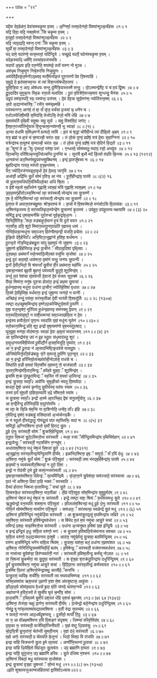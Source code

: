 +++
title = "२२"

+++

यद्दे॑वा देव॒हेळ॑नं॒ देवा॑सश्चकृ॒मा व॒यम् । अ॒ग्निर्मा॒ तस्मा॒देन॑सो॒ विश्वा॑न्मुञ्च॒त्वँह॑सः ॥१॥ १  
यदि॒ दिवा॒ यदि॒ नक्त॒मेना॑ँसि चकृ॒मा व॒यम् ।  
वा॒युर्मा॒ तस्मा॒देन॑सो॒ विश्वा॑न्मुञ्च॒त्वँह॑सः ॥२॥ २  
यदि॒ जाग्र॒द्यदि॒ स्वप्न॒ एना॑ँसि चकृ॒मा व॒यम् ।  
सूर्यो॑ मा॒ तस्मा॒देन॑सो॒ विश्वा॑न्मुञ्च॒त्वँह॑सः ॥३॥ ३  
यद् ग्रामे॒ यदर॑ण्ये॒ यत्स॒भायां॒ यदि॑न्द्रि॒ये । यच्छू॒द्रे यदर्ये॒ यदेन॑श्चकृ॒मा व॒यम् ।  
यदेक॒स्याधि॒ धर्म॑णि॒ तस्या॑व॒यज॑नमसि ।  
यदापो॑ अ॒घ्न्या इति॒ वरु॒णेति॒ शपा॑महे॒ ततो॑ वरुण नो मुञ्च ।  
अव॑भृथ निचुम्पुण निचे॒रुर॑सि निचुम्पु॒णः ।  
अव॑देवैर्दे॒वकृ॑त॒मेनो॑ऽय॒क्ष्यव॒ मर्त्यै॒र्मर्त्य॑कृतं पुरु॒राव्णो॑ देव रि॒षस्पा॑हि ।  
स॒मु॒द्रे ते॒ हृद॑यम॒प्स्व॒न्तः सं त्वा॑ विश॒न्त्वोष॑धीरु॒तापः॑ ।  
सु॒मि॒त्रि॒या न॒ आप॒ ओष॑धयः सन्तु दुर्मित्रि॒यास्तस्मै॑ सन्तु॒ । यो॒ऽस्मान्द्वेष्टि॒ यं च॑ व॒यं द्वि॒ष्मः ॥४॥ ४  
द्रु॒प॒दादि॑व मुमुचा॒नः स्वि॒न्नः स्ना॒तो मला॑दिव । पू॒तं प॒वित्रे॑णे॒वाज्य॒मापः॑ शुन्धन्तु॒ मैन॑सः ॥५॥ ५  
उद्व॒यं तम॑स॒स्परि॒ स्वः॒ पश्य॑न्त॒ उत्त॑रम् । दे॒वं दे॑व॒त्रा सूर्य॒मग॑न्म॒ ज्योति॑रुत्त॒मम् ॥६॥ ६  
अ॒पो अ॒द्यान्व॑चारिष॒ँ रसे॑न॒ सम॑सृक्ष्महि ।  
पय॑स्वानग्न॒ आग॑मं॒ तं मा॒ सँ सृ॑ज॒ वर्च॑सा प्र॒जया॑ च॒ धने॑न च ।  
एधो॑ऽस्येधिषी॒महि॑ स॒मिद॑सि॒ तेजो॑ऽसि॒ तेजो॒ मयि॑ धेहि ॥७॥ ७  
स॒माव॑वर्ति पृथि॒वी समु॒षाः समु॒ सूर्यः॑ । समु॒ विश्व॑मि॒दं जग॑त् ।  
वै॒श्वा॒न॒रज्यो॑तिर्भूयासं वि॒भून्कामा॒न्व्य॑श्नवै॒ भूः स्वाहा॑ ॥८॥ (१) ८  
अ॒भ्या द॑धामि स॒मिध॒मग्ने॑ व्रतपते॒ त्वयि॑ । व्र॒तं च॑ श्र॒द्धां चोपै॑मी॒न्धे त्वा॑ दीक्षि॒तो अ॒हम् ॥१॥ ९  
यत्र॒ ब्रह्म॑ च क्ष॒त्रं च॑ स॒म्यञ्चौ॒ चर॑तः स॒ह । तं लो॒कं पुण्यं॒ प्रज्ञे॑षं॒ यत्र॑ दे॒वाः स॒हाग्निना॑ ॥२॥ १०  
यत्रेन्द्र॑श्च वा॒युश्च॑ स॒म्यञ्चौ॒ चर॑तः स॒ह । तं लो॒कं पुण्यं॒ प्रज्ञे॑षं॒ यत्र॑ से॒दिर्न वि॒द्यते॑ ॥३॥ ११  
अ॒ँशुना॑ ते अ॒ँशुः पृ॑च्यतां॒ परु॑षा॒ परुः॑ । ग॒न्धस्ते॒ सोम॑मवतु॒ मदा॑य॒ रसो॒ अच्यु॑तः ॥४॥ १२  
सि॒ञ्चन्ति॒ परि॑षिञ्च॒न्त्युत्सि॑ञ्चन्ति पु॒नन्ति॑ च । सुरा॑यै ब॒भ्र्वै मदे॑ किं॒त्वो व॑दति कि॒न्त्वः ॥५॥ १३ (१२९२)  
धा॒नाव॑न्तं कर॒म्भिण॑मपू॒पव॑न्तमु॒क्थिन॑म् । इन्द्र॑ प्रा॒तर्जु॑षस्व नः ॥६॥ १४  
बृ॒हदिन्द्रा॑य गायत॒ मरु॑तो वृत्र॒हन्त॑मम् ।  
येन॒ ज्योति॒रज॑नयन्नृता॒वृधो॑ दे॒वं दे॒वाय॒ जागृ॑वि ॥७॥ १५  
अध्व॑र्यो॒ अद्रि॑भिः सु॒तँ सोमं॑ प॒वित्र॒ आ न॑य । पु॒नी॒हीन्द्रा॑य॒ पात॑वे ॥८॥(२) १६  
यो भू॒ताना॒मधि॑पति॒र्यस्मिँ॑ल्लो॒का अधि॑ श्रि॒ताः ।  
य ईशे॑ मह॒तो म॒हाँस्तेन॑ गृह्णामि॒ त्वाम॒हं मयि॑ गृह्णामि॒ त्वाम॒हम् ॥१॥ १७  
उ॒प॒या॒मगृ॑हीतोऽस्य॒श्विभ्यां॑ त्वा॒ सर॑स्वत्यै॒ त्वेन्द्रा॑य त्वा सु॒त्राम्णे॑ ।  
ए॒ष ते॒ योनि॑र॒श्विभ्यां॑ त्वा॒ सर॑स्वत्यै॒ त्वेन्द्रा॑य त्वा सु॒त्राम्णे॑ ॥२॥ १८  
प्रा॒ण॒पा मे॑ अपान॒पाश्च॑क्षु॒ष्पाः श्रो॑त्र॒पाश्च॑ मे । वा॒चो मे॑ वि॒श्वभे॑षजो॒ मन॑सोऽसि वि॒लाय॑कः ॥३॥ १९  
अ॒श्विन॑कृतस्य ते॒ सर॑स्वतिकृत॒स्येन्द्रे॑ण सु॒त्राम्णा॑ कृ॒तस्य॑ । उप॑हूत॒ उप॑हूतस्य भक्षयामि ॥४॥ (३) २०  
समि॑द्ध॒ इन्द्र॑ उ॒षसा॒मनी॑के पुरो॒रुचा॑ पूर्व॒कृद्वा॑वृधा॒नः ।  
त्रि॒भिर्दे॒वैस्त्रि॒ँशता॒ वज्र॑बाहुर्ज॒घान॑ वृ॒त्रं वि दुरो॑ ववार ॥१॥ २१  
नरा॒शँसः॒ प्रति॒ शूरो॒ मिमा॑न॒स्तनू॒नपा॒त्प्रति॑ य॒ज्ञस्य॒ धाम॑ ।  
गोभि॑र्व॒पावा॒न्मधु॑ना सम॒ञ्जन् हिर॑ण्यैश्च॒न्द्री य॑जति॒ प्रचे॑ताः ॥२॥ २२  
ई॒ळि॒तो देवै॒र्हरि॑वाँ२ अभि॒ष्टिरा॒जुह्वा॑नो ह॒विषा॒ शर्ध॑मानः ।  
पु॒रन्द॒रो गो॑त्र॒भिद्वज्र॑बाहु॒रा या॑तु य॒ज्ञमुप॑ नो जुषा॒णः ॥३॥ २३  
जु॒षा॒णो ब॒र्हिर्हरि॑वान्न॒ इन्द्रः॑ प्रा॒चीन॑ँ सीदत्प्र॒दिशा॑ पृथि॒व्याः ।  
उ॒रु॒प्रथाः॒ प्रथ॑मानँ स्यो॒नमा॑दि॒त्यैर॒क्तं वसु॑भिः स॒जोषाः॑ ॥४॥ २५  
इन्द्रं॒ दुरः॑ कव॒ष्यो॒ धाव॑माना॒ वृषा॑णं यन्तु॒ जन॑यः सु॒पत्नीः॑ ।  
द्वारो॑ दे॒वीर॒भितो॒ वि श्र॑यन्ताँ सु॒वीरा॑ वी॒रं प्रथ॑माना॒ महो॑भिः ॥५॥ २५  
उ॒षासा॒नक्ता॑ बृह॒ती बृ॒हन्तं॒ पय॑स्वती सु॒दुघे॒ शूर॒मिन्द्र॑म् ।  
तन्तुं॑ त॒तं पेश॑सा सं॒वय॑न्ती दे॒वानां॑ दे॒वं य॑जतः सुरु॒क्मे ॥६॥ २६  
दै॑व्या॒ मिमा॑ना॒ मनु॑षः पुरु॒त्रा होता॑रा॒ इन्द्रं॑ प्रथ॒मा सु॒वाचा॑ ।  
मू॒र्धन्य॒ज्ञस्य॒ मधु॑ना॒ दधा॑ना प्रा॒चीनं॒ ज्योति॑र्ह॒विषा॑ वृधातः ॥७॥ २७  
ति॒स्रो दे॒वीर्ह॒विषा॒ वर्ध॑माना॒ इन्द्रं॑ जुषा॒णा जन॑यो॒ न पत्नीः॑ ।  
अच्छि॑न्नं॒ तन्तुं॒ पय॑सा॒ सर॑स्व॒तीळा॑ दे॒वी भार॑ती वि॒श्वतू॑र्तिः ॥८॥ २८ (१३०७)  
त्वष्टा॒ दध॒च्छुष्म॒मिन्द्रा॑य॒ वृष्णेऽपा॒कोचि॑ष्टुर्य॒शसे॑ पु॒रूणि॑ ।  
वृषा॒ यज॒न्वृष॑णं॒ भूरि॑रेता मू॒र्धन्य॒ज्ञस्य॒ सम॑नक्तु दे॒वान् ॥९॥ २९  
वन॒स्पति॒रव॑सृष्टो॒ न पाशै॒स्त्मन्या॑ सम॒ञ्जञ्छ॑मि॒ता न दे॒वः ।  
इन्द्र॑स्य हव्यैर्ज॒ठरं॑ पृणा॒नः स्वदा॑ति य॒ज्ञं मधु॑ना घृ॒तेन॑ ॥१०॥॥३०॥  
स्तो॒काना॒मिन्दुं॒ प्रति॒ शूर॒ इन्द्रो॑ वृषा॒यमा॑णो वृष॒भस्तु॑रा॒षाट् ।  
घृ॒त॒प्रुषा॒ मन॑सा॒ मोद॑मानाः॒ स्वाहा॑ दे॒वा अ॒मृता॑ मादयन्ताम् ॥११॥॥ (४) ३१  
आ या॒त्विन्द्रोव॑स॒ उप॑ न इ॒ह स्तु॒तः स॑ध॒माद॑स्तु॒ शूरः॑ ।  
वा॒वृ॒धा॒नस्तवि॑षी॒र्यस्य॑ पू॒र्वीर्द्यौर्न क्ष॒त्रम॒भिभू॑ति॒ पुष्या॑त् ॥१॥ ३२  
आ न॒ इन्द्रो॑ दू॒रादा न॑ आ॒साद॑भिष्टि॒कृदव॑से यासदु॒ग्रः ।  
ओजि॑ष्ठेभिर्नृ॒पति॒र्वज्र॑बाहुः सं॒गे स॒मत्सु॑ तु॒र्वणिः॑ पृत॒न्यून् ॥२॥ ३३  
आ न॒ इन्द्रो॒ हरि॑भिर्या॒त्वच्छा॑र्वाची॒नोऽव॑से॒ राध॑से च ।  
तिष्ठा॑ति व॒ज्री म॒घवा॑ विर॒प्शीमं य॒ज्ञमनु॑ नो॒ वाज॑सातौ ॥३॥ ३४  
त्रा॒तार॒मिन्द्र॑मवि॒तार॒मिन्द्र॒ँ हवे॑हवे सु॒हव॒ँ शूर॒मिन्द्र॑म् ।  
ह्वया॑मि श॒क्रं पु॑रुहू॒तमिन्द्र॑ँ स्व॒स्ति नो॑ म॒घवा॑ धा॒त्विन्द्रः॑ ॥४॥ ३५  
इन्द्रः॑ सु॒त्रामा॒ स्ववाँ॒२ अवो॑भिः सुमृळी॒को भ॑वतु वि॒श्ववे॑दाः ।  
बाध॑तां॒ द्वेषो॒ अभ॑यं कृणोतु सु॒वीर्य॑स्य॒ पत॑यः स्याम ॥५॥ ३६  
तस्य॑ व॒यँ सु॑म॒तौ य॒ज्ञिय॒स्यापि॑ भ॒द्रे सौ॑मन॒से स्या॑म ।  
स सु॒त्रामा॒ स्ववाँ॒२ इन्द्रो॑ अ॒स्मे आ॒राच्चि॒द् द्वेषः॑ सनु॒तर्यु॑योतु ॥६॥ ३७  
आ म॒न्द्रैरि॑न्द्र॒ हरि॑भिर्या॒हि म॒यूर॑रोमभिः ।  
मा त्वा॒ के चि॒न्नि य॑म॒न्विं ना पा॒शिनोति॒ धन्वे॑व॒ ताँ२ इ॑हि ॥७॥ ३८  
ए॒वेदिन्द्रं॒ वृष॑णं॒ वज्र॑बाहुं॒ वसि॑ष्ठासो अ॒भ्य॑र्चन्त्य॒र्कैः ।  
स न॑ स्तु॒तो वी॒रव॑द्धातु॒ गोम॑द्यू॒यं पा॑त स्व॒स्तिभिः॒ सदा॑ नः ॥८॥(५) ३९  
समि॑द्धो अ॒ग्निर॑श्विना त॒प्तो घ॒र्मो वि॒राट् सु॒तः ।  
दु॒हे धे॒नुः सर॑स्वती॒ सोम॑ँ शु॒क्रमि॒हेन्द्रि॒यम् ॥१॥ ४०  
त॒नू॒पा भि॒षजा॑ सु॒ते॒ऽस्विनो॒भा सर॑स्वती । मध्वा॒ रजा॑ँसीन्द्रि॒यमिन्द्रा॑य प॒थिभि॑र्वहान् ॥२॥ ४१  
इन्द्रा॒येन्दु॒ँ सर॑स्वती॒ नरा॒शँसे॑न न॒ग्नहु॑म् ।  
अधा॑ताम॒श्विना॒ मधु॑ भेष॒जं भि॒षजा॑ सु॒ते ॥३॥ ४२ (१३२१)  
आ॒जुह्वा॑ना॒ सर॑स्व॒तीन्द्रा॑येन्द्रि॒याणि॑ वी॒र्य॑म् । इळा॑भिर॒श्विना॒ इष॒ँ समूर्ज॒ँ सँ र॒यिं द॑धुः ॥४॥ ४३  
अ॒श्विना॒ नमु॑चेः सु॒तँ सोम॑ँ शु॒क्रं प॑रि॒स्रुता॑ । सर॑स्वती॒ तमा भ॑रद्ब॒र्हिषेन्द्रा॑य॒ पात॑वे ॥५॥ ४४  
क॒व॒ष्यो॑ न॒ व्यच॑स्वतीर॒श्विभ्यां॒ न दुरो॒ दिशः॑ ।  
इन्द्रो॒ न रोद॑सी उ॒भे दु॒हे कामा॒न्त्सर॑स्वती ॥६॥ ४५  
उ॒षासा॒नक्त॑मश्विना॒ दिवेन्द्र॑ँ सा॒यमि॑न्द्रियैः । सं॒जा॒ना॒ने सु॒पेश॑सा॒ सम॑ञ्जाते॒ सर॑स्वत्या ॥७॥ ४६  
पा॒तं नो॑ अश्विना॒ दिवा॑ पा॒हि नक्त॑ँ सरस्वति ।  
दैव्या॑ होतारा भिषजा पा॒तामिन्द्र॒ँ सचा॑ सु॒ते ॥८॥ ४७  
ति॒स्रस्त्रे॒धा सर॑स्वत्य॒श्विना॒ भार॒तीळा॑ । ती॒व्रं प॑रि॒स्रुता॒ सोम॒मिन्द्रा॑य सुषुवु॒र्मद॑म् ॥९॥ ४८  
अ॒श्विना॑ भेष॒जं मधु॑ भेष॒जं नः॒ सर॑स्वती । इन्द्रे॒ त्वष्टा॒ यशः॒ श्रिय॑ँ रू॒पँरू॑पमधुः सु॒ते ॥१०॥॥ ४९  
ऋ॒तु॒थेन्द्रो॒ वन॒स्पतिः॑ शशमा॒नः प॑रि॒स्रुता॑ । की॒लाल॑म॒श्विभ्यां॒ मधु॑ दु॒हे धे॒नुः सर॑स्वती ॥११॥॥ ५०  
गोभि॒र्न सोम॑मश्विना॒ मास॑रेण परि॒स्रुता॑ । सम॑धात॒ँ सर॑स्वत्या॒ स्वाहेन्द्रे॑ सु॒तं मधु॑ ॥१२॥ (६) ५१  
अ॒श्विना॑ ह॒विरि॑न्द्रि॒यं नमु॑चेर्धि॒या सर॑स्वती । आ शु॒क्रमा॑सु॒राद्वसु॑ म॒घमिन्द्रा॑य जभ्रिरे ॥१॥ ५२  
यम॒श्विना॒ सर॑स्वती ह॒विषेन्द्र॒मव॑र्धयन् । स बि॑भेद व॒लं म॒घं नमु॑चा आसु॒रे सचा॑ ॥२॥ ५३  
तमिन्द्रं॑ प॒शवः॒ सचा॒श्विनो॒भा सर॑स्वती । दधा॑ना अ॒भ्य॑नूषत ह॒विषा॑ य॒ज्ञ इ॑न्द्रि॒यैः ॥३॥ ५४  
य इन्द्र॑ इन्द्रि॒यं द॒धुः स॑वि॒ता वरु॑णो॒ भगः॑ । स सु॒त्रामा॑ ह॒विष्प॑ति॒र्यज॑मानाय सश्चत ॥४॥ ५५  
स॒वि॒ता वरु॑णो॒ दध॒द्यज॑मानाय दा॒शुषे॑ । आद॑त्त॒ नमु॑चे॒र्वसु॑ सु॒त्रामा॒ बल॑मिन्द्रि॒यम् ॥५॥ ५६  
वरु॑णः क्ष॒त्रमि॑न्द्रि॒यं भगे॑न सवि॒ता श्रिय॑म् । सु॒त्रामा॒ यश॑सा॒ बलं॒ दधा॑ना य॒ज्ञमा॑शत ॥६॥ ५७  
अ॒श्विना॒ गोभि॑रिन्द्रि॒यमश्वे॑भिर्वी॒र्यं॒ बल॑म् । ह॒विषेन्द्र॒ँ सर॑स्वती॒ यज॑मानमवर्धयन् ॥७॥ ५८  
ता नास॑त्या सु॒पेश॑सा॒ हिर॑ण्यवर्तनी॒ नरा॑ । सर॑स्वती ह॒विष्म॒तीन्द्र॒ कर्म॑सु नोऽवत ॥८॥ ५९  
ता भि॒षजा॑ सु॒कर्म॑णा॒ सा सु॒दुघा॒ सर॑स्वती । स वृ॑त्र॒हा श॒तक्र॑तु॒रिन्द्रा॑य दधुरिन्द्रि॒यम् ॥९॥ ६०  
यु॒वँ सु॒राम॑मश्विना॒ नमु॑चा आसु॒रे सचा॑ । वि॒पि॒पा॒नाः सर॑स्व॒तीन्द्रं॒ कर्म॑स्वावत ॥१०॥॥ ६१  
पु॒त्रमि॑व पि॒तरा॑ अ॒श्विनो॒भेन्द्रा॒वथुः॒ काव्यै॑र्द॒ँसना॑भिः ।  
यत्सु॒रामं॒ व्यपि॑बः॒ शची॑भिः॒ सर॑स्वती त्वा मघवन्नभिष्णक् ॥११॥॥ ६२  
यस्मि॒न्नश्वा॑स ऋष॒भास॑ उ॒क्षणो॑ व॒शा मे॒षा अ॑वसृ॒ष्टास॒ आहु॑ताः ।  
की॒ला॒ल॒पे सोम॑पृष्ठाय वे॒धसे॑ हृ॒दा म॒तिं ज॑नये॒ चारु॑म॒ग्नये॑ ॥१२॥ ६३  
अहा॑व्यग्ने ह॒विरा॒स्ये॑ ते स्रु॒ची॑व घृ॒तं च॒म्वी॑व॒ सोमः॑ ।  
वा॒ज॒सनि॑ँ र॒यिम॒स्मे सु॒वीरं॑ प्रश॒स्तं धे॑हि य॒शसं॑ बृ॒हन्त॑म् ॥१३॥ (७) ६४ (१३४३)  
अ॒श्विना॒ तेज॑सा॒ चक्षुः॑ प्रा॒णेन॒ सर॑स्वती वी॒र्य॑म् । वा॒चेन्द्रो॒ बले॒नेन्द्रा॑य दधुरिन्द्रि॒यम् ॥१॥ ६५  
गोम॑दू॒ षु णा॑स॒त्याश्वा॑वद्यातमश्विना । व॒र्ती रु॑द्रा नृ॒पाय्य॑म् ॥२॥ ६६  
न यत्परो॒ नान्त॑र आद॒धर्ष॑द्वृषण्वसू । दुः॒शँसो॒ मर्त्यो॑ रि॒पुः ॥३॥ ६७  
ता न॒ आ वो॑ळहमश्विना र॒यिं पि॒शङ्ग॑ संदृशम् । धिष्ण्या॑ वरिवो॒विद॑म् ॥४॥ ६८  
पा॒व॒का नः॒ सर॑स्वती॒ वाजे॑भिर्वा॒जिनी॑वती । य॒ज्ञं व॑ष्टु धि॒याव॑सुः ॥५॥ ६९  
चो॒द॒यि॒त्री सू॒नृता॑नां॒ चेत॑न्ती सुमती॒नाम् । य॒ज्ञं द॑धे॒ सर॑स्वती ॥६॥ ७०  
म॒हो अर्णः॒ सर॑स्वती॒ प्र चे॑तयति के॒तुना॑ । धियो॒ विश्वा॒ वि रा॑जति ॥७॥ ७१  
इन्द्रा या॑हि चित्रभानो सु॒ता इ॒मे त्वा॒यवः॑ । अण्वी॑भि॒स्तना॑ पू॒तासः॑ ॥८॥ ७२  
इन्द्रा या॑हि धि॒येषि॒तो विप्र॑जूतः सु॒ताव॑तः । उप॒ ब्रह्मा॑णि वा॒घतः॑ ॥९॥ ७३  
इन्द्रा या॑हि॒ तूतु॑जान॒ उप॒ ब्रह्मा॑णि हरिवः । सु॒ते द॑धिष्व न॒श्चनः॑ ॥१०॥॥ ७४  
अ॒श्विना॑ पिबतां॒ मधु॒ सर॑स्वत्या स॒जोष॑सा ।  
इन्द्रः॑ सु॒त्रामा॑ वृत्र॒हा जु॒षन्ता॑ँ सो॒म्यं मधु॑ ॥११॥॥ (८) ७५ (१३५४)  
॥इति शुक्लयजुःकाण्वसंहितायां द्वाविंशोऽध्यायः॥२२॥